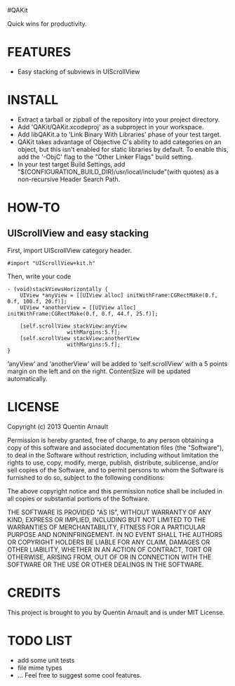 #QAKit

Quick wins for productivity.

# FEATURES
 - Easy stacking of subviews in UIScrollView

# INSTALL
 - Extract a tarball or zipball of the repository into your project directory.
 - Add 'QAKit/QAKit.xcodeproj' as a subproject in your workspace.
 - Add libQAKit.a to 'Link Binary With Libraries' phase of your test target.
 - QAKit takes advantage of Objective C's ability to add categories on an object, but this isn't enabled for static libraries by default. To enable this, add the '-ObjC' flag to the "Other Linker Flags" build setting.
 - In your test target Build Settings, add "$(CONFIGURATION_BUILD_DIR)/usr/local/include"(with quotes) as a non-recursive Header Search Path.
 
# HOW-TO

## UIScrollView and easy stacking

First, import UIScrollView category header.

	#import "UIScrollView+kit.h"

Then, write your code


	- (void)stackViewsHorizontally {
		UIView *anyView = [[UIView alloc] initWithFrame:CGRectMake(0.f, 0.f, 100.f, 20.f)];
		UIView *anotherView = [[UIView alloc] initWithFrame:CGRectMake(0.f, 0.f, 44.f, 25.f)];
		
	    [self.scrollView stackView:anyView
	    			   withMargins:5.f];
	    [self.scrollView stackView:anotherView
	    			   withMargins:5.f];
	}

‘anyView‘ and ‘anotherView‘ will be added to ‘self.scrollView‘ with a 5 points margin on the left and on the right. ContentSize will be updated automatically.

# LICENSE
Copyright (c) 2013 Quentin Arnault

Permission is hereby granted, free of charge, to any person obtaining a copy of this software and associated documentation files (the "Software"), to deal in the Software without restriction, including without limitation the rights to use, copy, modify, merge, publish, distribute, sublicense, and/or sell copies of the Software, and to permit persons to whom the Software is furnished to do so, subject to the following conditions:

The above copyright notice and this permission notice shall be included in all copies or substantial portions of the Software.

THE SOFTWARE IS PROVIDED "AS IS", WITHOUT WARRANTY OF ANY KIND, EXPRESS OR IMPLIED, INCLUDING BUT NOT LIMITED TO THE WARRANTIES OF MERCHANTABILITY, FITNESS FOR A PARTICULAR PURPOSE AND NONINFRINGEMENT. IN NO EVENT SHALL THE AUTHORS OR COPYRIGHT HOLDERS BE LIABLE FOR ANY CLAIM, DAMAGES OR OTHER LIABILITY, WHETHER IN AN ACTION OF CONTRACT, TORT OR OTHERWISE, ARISING FROM, OUT OF OR IN CONNECTION WITH THE SOFTWARE OR THE USE OR OTHER DEALINGS IN THE SOFTWARE.

# CREDITS
This project is brought to you by Quentin Arnault and is under MIT License.

# TODO LIST
 - add some unit tests
 - file mime types
 - ... 
 Feel free to suggest some cool features.